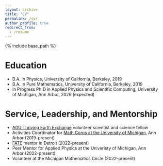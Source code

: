 ```yaml
---
layout: archive
title: "CV"
permalink: /cv/
author_profile: true
redirect_from:
  - /resume
---
```


{% include base_path %}

Education
======
* B.A. in Physics, University of California, Berkeley, 2019
* B.A. in Pure Mathematics, University of California, Berkeley, 2019
* In Progress Ph.D in Applied Physics and Scientific Computing, University of Michigan, Ann Arbor, 2026 (expected)

Service, Leadership, and Mentorship
======
* [AGU Thriving Earth Exchange](https://thrivingearthexchange.org/project/detroit-michigan/) volunteer scientist and science fellow
*  Activities Coordinator for [Math Corps at the University of Michigan](https://sites.lsa.umich.edu/math-corps/), Ann Arbor (2019-present)
* [FATE](https://givemerit.org/pages/fate) mentor in Detroit (2022-present)
* Peer Mentor for Applied Physics at the Univeristy of Michigan, Ann Arbor (2022-present) 
* Volunteer at the Michigan Mathematics Circle (2022-present)
